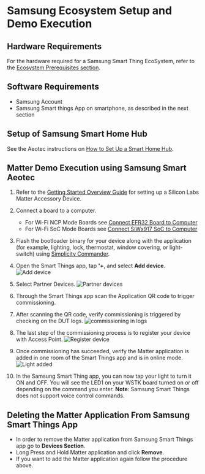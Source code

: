 # Samsung Ecosystem Setup and Demo Execution

## Hardware Requirements

For the hardware required for a Samsung Smart Thing EcoSystem, refer to the [Ecosystem Prerequisites section](./index#prerequisites).

## Software Requirements

- Samsung Account
- Samsung Smart things App on smartphone, as described in the next section

## Setup of Samsung Smart Home Hub

See the Aeotec instructions on [How to Set Up a Smart Home Hub](https://aeotec.freshdesk.com/support/solutions/articles/6000240326-how-to-setup-smart-home-hub).

## Matter Demo Execution using Samsung Smart Aeotec

1. Refer to the [Getting Started Overview Guide](/matter/<docspace-docleaf-version>/matter-wifi-getting-started-example) for setting up a Silicon Labs Matter Accessory Device.

2. Connect a board to a computer.

   - For Wi-Fi NCP Mode Boards see [Connect EFR32 Board to Computer](/matter/<docspace-docleaf-version>/matter-wifi-getting-started-example/getting-started-efx32-ncp#connect-the-boards-to-a-computer)
   - For Wi-Fi SoC Mode Boards see [Connect SiWx917 SoC to Computer](/matter/<docspace-docleaf-version>/matter-wifi-getting-started-example/getting-started-with-soc#connect-siwx917-soc-to-computer)

3. Flash the bootloader binary for your device along with the application (for example, lighting, lock, thermostat, window covering, or light-switch) using [Simplicity Commander](/matter/<docspace-docleaf-version>/matter-wifi-run-demo/flashing-using-commander). 

4. Open the Smart Things app, tap **'+**, and select **Add device**.
![Add device](./images/samsung-app-add-device.png)

5. Select Partner Devices.
![Partner devices](./images/samsung-app-select-partner.png)

6. Through the Smart Things app scan the Application QR code to trigger commissioning.
 
7. After scanning the QR code, verify commissioning is triggered by checking on the DUT logs.
![commissioning in logs](./images/samsung-app-commissioning.png)

8. The last step of the commissioning process is to register your device with Access Point.
![Register device](./images/samsung-register-device.png)

9. Once commissioning has succeeded, verify the Matter application is added in one room of the Smart Things app and is in online mode.
![Light added](./images/samsung-light-added.png)

10. In the Samsung Smart Thing app, you can now tap your light to turn it ON and OFF. You will see the LED1 on your WSTK board turned on or off depending on the command you enter. **Note**: Samsung Smart Things does not support voice control commands.

## Deleting the Matter Application From Samsung Smart Things App

- In order to remove the Matter application from Samsung Smart Things app go to **Devices Section**.
- Long Press and Hold Matter application and click **Remove**.
- If you want to add the Matter application again follow the procedure above. 